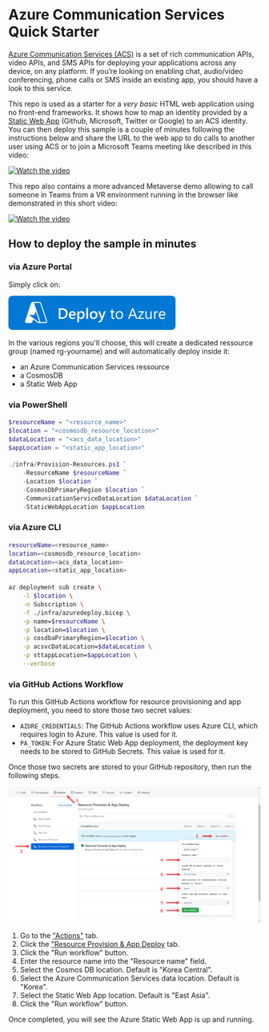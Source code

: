 # Azure Communication Services Quick Starter

[Azure Communication Services (ACS)](https://azure.microsoft.com/en-us/services/communication-services) is a set of rich communication APIs, video APIs, and SMS APIs for deploying your applications across any device, on any platform. If you’re looking on enabling chat, audio/video conferencing, phone calls or SMS inside an existing app, you should have a look to this service. 

This repo is used as a starter for a _very basic_ HTML web application using no front-end frameworks. It shows how to map an identity provided by a [Static Web App](https://docs.microsoft.com/en-us/azure/static-web-apps/overview) (Github, Microsoft, Twitter or Google) to an ACS identity. You can then deploy this sample is a couple of minutes following the instructions below and share the URL to the web app to do calls to another user using ACS or to join a Microsoft Teams meeting like described in this video: 

[![Watch the video](https://img.youtube.com/vi/Jbf50SL1ceI/0.jpg)](https://youtu.be/Jbf50SL1ceI)

This repo also contains a more advanced Metaverse demo allowing to call someone in Teams from a VR environment running in the browser like demonstrated in this short video: 

[![Watch the video](https://img.youtube.com/vi/Wd4qNeLV_P8/0.jpg)](https://youtu.be/Wd4qNeLV_P8)

## How to deploy the sample in minutes

### via Azure Portal

Simply click on:

[![Deploy To Azure](https://raw.githubusercontent.com/Azure/azure-quickstart-templates/master/1-CONTRIBUTION-GUIDE/images/deploytoazure.svg?sanitize=true)](https://portal.azure.com/#create/Microsoft.Template/uri/https%3A%2F%2Fraw.githubusercontent.com%2Fdavrous%2Facsauth%2Fmain%2Finfra%2Fazuredeploy.json)

In the various regions you'll choose, this will create a dedicated ressource group (named rg-yourname) and will automatically deploy inside it:

- an Azure Communication Services ressource
- a CosmosDB 
- a Static Web App

### via PowerShell

```powershell
$resourceName = "<resource_name>"
$location = "<cosmosdb_resource_location>"
$dataLocation = "<acs_data_location>"
$appLocation = "<static_app_location>"

./infra/Provision-Resources.ps1 `
    -ResourceName $resourceName `
    -Location $location `
    -CosmosDbPrimaryRegion $location `
    -CommunicationServiceDataLocation $dataLocation `
    -StaticWebAppLocation $appLocation
```


### via Azure CLI

```bash
resourceName=<resource_name>
location=<cosmosdb_resource_location>
dataLocation=<acs_data_location>
appLocation=<static_app_location>

az deployment sub create \
    -l $location \
    -n Subscription \
    -f ./infra/azuredeploy.bicep \
    -p name=$resourceName \
    -p location=$location \
    -p cosdbaPrimaryRegion=$location \
    -p acsvcDataLocation=$dataLocation \
    -p sttappLocation=$appLocation \
    --verbose
```


### via GitHub Actions Workflow

To run this GitHub Actions workflow for resource provisioning and app deployment, you need to store those two secret values:

* `AZURE_CREDENTIALS`: The GitHub Actions workflow uses Azure CLI, which requires login to Azure. This value is used for it.
* `PA_TOKEN`: For Azure Static Web App deployment, the deployment key needs to be stored to GitHub Secrets. This value is used for it.

Once those two secrets are stored to your GitHub repository, then run the following steps.

![GitHub Action Workflow Manual Trigger](./images/gha.png)

1. Go to the ["Actions"](https://github.com/davrous/acsauth/actions) tab.
2. Click the ["Resource Provision & App Deploy](https://github.com/davrous/acsauth/actions/workflows/provision.yaml) tab.
3. Click the "Run workflow" button.
4. Enter the resource name into the "Resource name" field.
5. Select the Cosmos DB location. Default is "Korea Central".
6. Select the Azure Communication Services data location. Default is "Korea".
7. Select the Static Web App location. Default is "East Asia".
8. Click the "Run workflow" button.

Once completed, you will see the Azure Static Web App is up and running.

